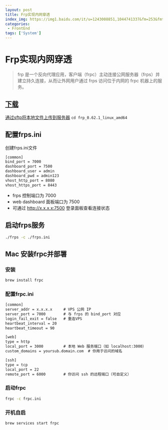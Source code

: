```yaml
---
layout: post
title: Frp实现内网穿透
index_img: https://img1.baidu.com/it/u=1243008851,1044741337&fm=253&fmt=auto&app=120&f=JPEG?w=593&h=332
categories:
 - FrontEnd
tags: ['System']
---
```


# Frp实现内网穿透
> frp 是一个反向代理应用，客户端（frpc）主动连接公网服务器（frps）并建立持久连接，从而让外网用户通过 frps 访问位于内网的 frpc 机器上的服务。

## [下载](https://github.com/fatedier/frp/releases)
[通过sftp将本地文件上传到服务器](/blog/FrontEnd/Network/Ubuntu/fileMove/)
`cd frp_0.62.1_linux_amd64`

## 配置frps.ini
创建frps.ini文件
```txt
[common]
bind_port = 7000
dashboard_port = 7500
dashboard_user = admin
dashboard_pwd = admin123
vhost_http_port = 8080
vhost_https_port = 8443
```
 - frps 控制端口为 7000
 - web dashboard 面板端口为 7500
 - 可通过 http://x.x.x.x:7500 登录面板查看连接状态

## 启动frps服务
```bash
./frps -c ./frps.ini
```


## Mac 安装frpc并部署

### 安装
```bash
brew install frpc
```

### 配置frpc.ini
```txt
[common]
server_addr = x.x.x.x     # VPS 公网 IP
server_port = 7000        # 与 frps 的 bind_port 对应
login_fail_exit = false   # 重连VPS
heartbeat_interval = 20
heartbeat_timeout = 90

[web]
type = http
local_port = 3000         # 本地 Web 服务端口（如 localhost:3000）
custom_domains = yoursub.domain.com  # 你用于访问的域名

[ssh]
type = tcp
local_port = 22
remote_port = 6000        # 你访问 ssh 的远程端口（可自定义）

```

### 启动frpc
```bash
frpc -c frpc.ini
```

### 开机自启
```bash
brew services start frpc
```